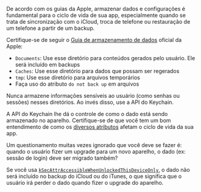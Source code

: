 De acordo com os guias da Apple, armazenar dados e configurações é fundamental para o ciclo de vida de sua app, especialmente quando se trata de sincronização com o iCloud, troca de telefone ou restauração de um telefone a partir de um backup.

Certifique-se de seguir o [Guia de armazenamento de dados](https://developer.apple.com/icloud/documentation/data-storage/index.html) oficial da Apple:

- `Documents`: Use esse diretório para conteúdos gerados pelo usuário. Ele será incluído em backups
- `Caches`: Use esse diretório para dados que possam ser regerados
- `tmp`: Use esse diretório para arquivos temporários
- Faça uso do atributo `do not back up` em arquivos

Nunca armazene informações sensíveis ao usuário (como senhas ou sessões) nesses diretórios. Ao invés disso, use a API do Keychain.

A API do Keychain lhe dá o controle de como o dado está sendo armazenado no aparelho. Certifique-se de que você tem um bom entendimento de como os [diversos atributos](https://developer.apple.com/documentation/security/keychain_services/keychain_items/item_attribute_keys_and_values) afetam o ciclo de vida da sua app.

Um questionamento muitas vezes ignorado que você deve se fazer é: quando o usuário fizer um upgrade para um novo aparelho, o dado (ex: sessão de login) deve ser migrado também?

Se você usa [`kSecAttrAccessibleWhenUnlockedThisDeviceOnly`](https://developer.apple.com/documentation/security/ksecattraccessiblewhenunlockedthisdeviceonly), o dado não será incluído no backup do iCloud ou do iTunes, o que significa que o usuário irá perder o dado quando fizer o upgrade do aparelho.